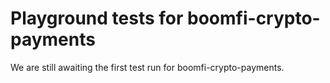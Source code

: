 # Playground tests for boomfi-crypto-payments
We are still awaiting the first test run for boomfi-crypto-payments.
